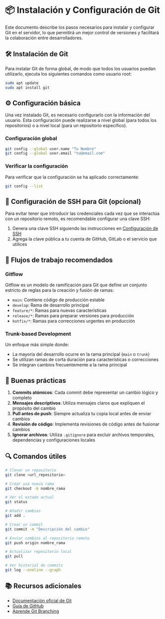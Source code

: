 # 📦 Instalación y Configuración de Git

Este documento describe los pasos necesarios para instalar y configurar Git en el servidor, lo que permitirá un mejor control de versiones y facilitará la colaboración entre desarrolladores.

## 🛠️ Instalación de Git

Para instalar Git de forma global, de modo que todos los usuarios puedan utilizarlo, ejecuta los siguientes comandos como usuario root:

```bash
sudo apt update
sudo apt install git
```

## ⚙️ Configuración básica

Una vez instalado Git, es necesario configurarlo con la información del usuario. Esta configuración puede realizarse a nivel global (para todos los repositorios) o a nivel local (para un repositorio específico).

### Configuración global

```bash
git config --global user.name "Tu Nombre"
git config --global user.email "tu@email.com"
```

### Verificar la configuración

Para verificar que la configuración se ha aplicado correctamente:

```bash
git config --list
```

## 🔑 Configuración de SSH para Git (opcional)

Para evitar tener que introducir las credenciales cada vez que se interactúa con un repositorio remoto, es recomendable configurar una clave SSH:

1. Genera una clave SSH siguiendo las instrucciones en [Configuración de SSH](./ssh_creation.md)
2. Agrega la clave pública a tu cuenta de GitHub, GitLab o el servicio que utilices

## 🌿 Flujos de trabajo recomendados

### Gitflow

Gitflow es un modelo de ramificación para Git que define un conjunto estricto de reglas para la creación y fusión de ramas:

- `main`: Contiene código de producción estable
- `develop`: Rama de desarrollo principal
- `feature/*`: Ramas para nuevas características
- `release/*`: Ramas para preparar versiones para producción
- `hotfix/*`: Ramas para correcciones urgentes en producción

### Trunk-based Development

Un enfoque más simple donde:

- La mayoría del desarrollo ocurre en la rama principal (`main` o `trunk`)
- Se utilizan ramas de corta duración para características o correcciones
- Se integran cambios frecuentemente a la rama principal

## 📝 Buenas prácticas

1. **Commits atómicos**: Cada commit debe representar un cambio lógico y completo
2. **Mensajes descriptivos**: Utiliza mensajes claros que expliquen el propósito del cambio
3. **Pull antes de push**: Siempre actualiza tu copia local antes de enviar cambios
4. **Revisión de código**: Implementa revisiones de código antes de fusionar cambios
5. **Ignorar archivos**: Utiliza `.gitignore` para excluir archivos temporales, dependencias y configuraciones locales

## 🔍 Comandos útiles

```bash
# Clonar un repositorio
git clone <url_repositorio>

# Crear una nueva rama
git checkout -b nombre_rama

# Ver el estado actual
git status

# Añadir cambios
git add .

# Crear un commit
git commit -m "Descripción del cambio"

# Enviar cambios al repositorio remoto
git push origin nombre_rama

# Actualizar repositorio local
git pull

# Ver historial de commits
git log --oneline --graph
```

## 📚 Recursos adicionales

- [Documentación oficial de Git](https://git-scm.com/doc)
- [Guía de GitHub](https://guides.github.com/)
- [Aprende Git Branching](https://learngitbranching.js.org/)
